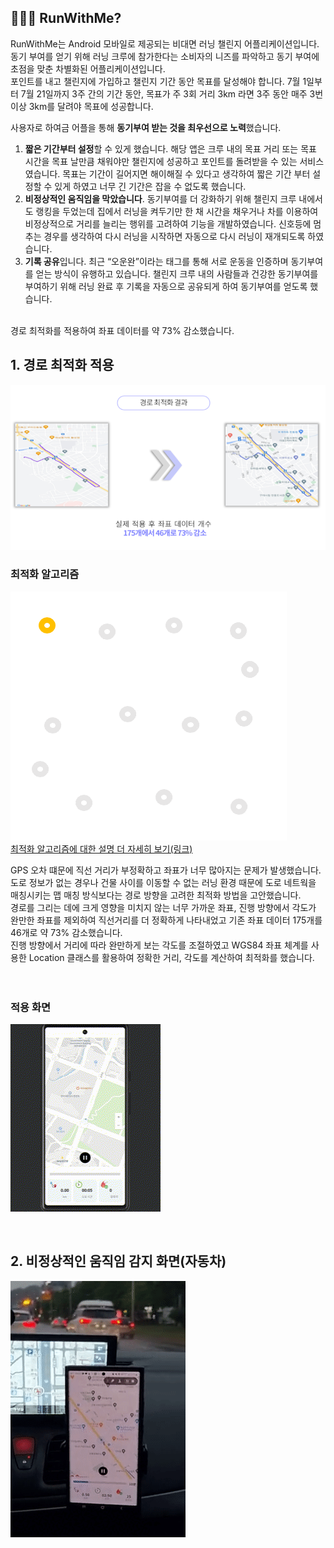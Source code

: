 
## 🏃🏻‍♂️ RunWithMe?


RunWithMe는 Android 모바일로 제공되는 비대면 러닝 챌린지 어플리케이션입니다. 동기 부여를 얻기 위해 러닝 크루에 참가한다는 소비자의 니즈를 파악하고 동기 부여에 초점을 맞춘 차별화된 어플리케이션입니다.
<br/>
포인트를 내고 챌린지에 가입하고 챌린지 기간 동안 목표를 달성해야 합니다. 7월 1일부터 7월 21일까지 3주 간의 기간 동안, 목표가 주 3회 거리 3km 라면 3주 동안 매주 3번 이상 3km를 달려야 목표에 성공합니다.
<br/>

사용자로 하여금 어플을 통해 **동기부여 받는 것을 최우선으로 노력**했습니다.
1. **짧은 기간부터 설정**할 수 있게 했습니다. 해당 앱은 크루 내의 목표 거리 또는 목표 시간을 목표 날만큼 채워야만 챌린지에 성공하고 포인트를 돌려받을 수 있는 서비스였습니다. 목표는 기간이 길어지면 해이해질 수 있다고 생각하여 짧은 기간 부터 설정할 수 있게 하였고 너무 긴 기간은 잡을 수 없도록 했습니다.
2. **비정상적인 움직임을 막았습니다**. 동기부여를 더 강화하기 위해 챌린지 크루 내에서도 랭킹을 두었는데 집에서 러닝을 켜두기만 한 채 시간을 채우거나 차를 이용하여 비정상적으로 거리를 늘리는 행위를 고려하여 기능을 개발하였습니다. 신호등에 멈추는 경우를 생각하여 다시 러닝을 시작하면 자동으로 다시 러닝이 재개되도록 하였습니다.
3. **기록 공유**입니다. 최근 “오운완”이라는 태그를 통해 서로 운동을 인증하며 동기부여를 얻는 방식이 유행하고 있습니다. 챌린지 크루 내의 사람들과 건강한 동기부여를 부여하기 위해 러닝 완료 후 기록을 자동으로 공유되게 하여 동기부여를 얻도록 했습니다.

<br/>
경로 최적화를 적용하여 좌표 데이터를 약 73% 감소했습니다.
<br/>

## 1. 경로 최적화 적용

![image](./img/img2.png)


### 최적화 알고리즘
![image](./img/img1.gif)<br/>
[최적화 알고리즘에 대한 설명 더 자세히 보기(링크)](https://gyeongwons.tistory.com/76)

GPS 오차 떄문에 직선 거리가 부정확하고 좌표가 너무 많아지는 문제가 발생했습니다. </br>
도로 정보가 없는 경우나 건물 사이를 이동할 수 없는 러닝 환경 때문에 도로 네트웍을 매칭시키는 맵 매칭 방식보다는 경로 방향을 고려한 최적화 방법을 고안했습니다. <br/>
경로를 그리는 데에 크게 영향을 미치지 않는 너무 가까운 좌표, 진행 방향에서 각도가 완만한 좌표를 제외하여 직선거리를 더 정확하게 나타내었고 기존 좌표 데이터 175개를 46개로 약 73% 감소했습니다. <br/>
진행 방향에서 거리에 따라 완만하게 보는 각도를 조절하였고 WGS84 좌표 체계를 사용한 Location 클래스를 활용하여 정확한 거리, 각도를 계산하여 최적화를 했습니다. <br/>
<br/><br/>

### 적용 화면
![image](./img/running.gif)

<br/>

## 2. 비정상적인 움직임 감지 화면(자동차)
![image](./img/img3.gif)
